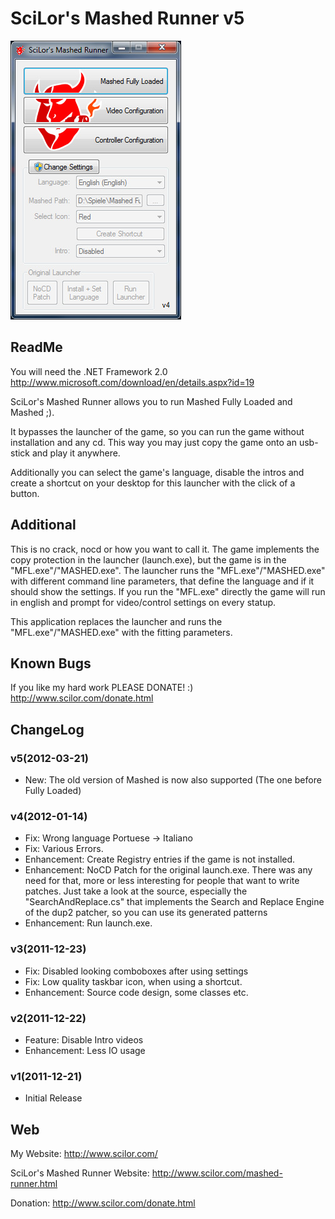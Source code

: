 # SciLor's Mashed Runner v5

![Screenshot](https://raw.githubusercontent.com/SciLor/MashedRunner/master/SciLorsMashedRunnerv4.jpg)

## ReadMe

You will need the .NET Framework 2.0
http://www.microsoft.com/download/en/details.aspx?id=19

SciLor's Mashed Runner allows you to run Mashed Fully Loaded and Mashed ;).

It bypasses the launcher of the game, so you can run the game without installation and any cd.
This way you may just copy the game onto an usb-stick and play it anywhere.

Additionally you can select the game's language, disable the intros and create a shortcut on your desktop for this launcher
with the click of a button.

## Additional
This is no crack, nocd or how you want to call it. The game implements the copy protection in the launcher (launch.exe),
but the game is in the "MFL.exe"/"MASHED.exe". The launcher runs the "MFL.exe"/"MASHED.exe" with different command line parameters,
that define the language and if it should show the settings.
If you run the "MFL.exe" directly the game will run in english and prompt for video/control settings on every statup.

This application replaces the launcher and runs the "MFL.exe"/"MASHED.exe" with the fitting parameters.

## Known Bugs

If you like my hard work PLEASE DONATE! :)
http://www.scilor.com/donate.html

## ChangeLog

### v5(2012-03-21)
- New: The old version of Mashed is now also supported (The one before Fully Loaded)

### v4(2012-01-14)
- Fix: Wrong language Portuese -> Italiano
- Fix: Various Errors.
- Enhancement: Create Registry entries if the game is not installed.
- Enhancement: NoCD Patch for the original launch.exe.
	There was any need for that, more or less interesting for people that want to write patches.
	Just take a look at the source, especially the "SearchAndReplace.cs"
	that implements the Search and Replace Engine of the dup2 patcher, so you can use its generated patterns
- Enhancement: Run launch.exe.

### v3(2011-12-23)
- Fix: Disabled looking comboboxes after using settings
- Fix: Low quality taskbar icon, when using a shortcut.
- Enhancement: Source code design, some classes etc.

### v2(2011-12-22)
- Feature: Disable Intro videos
- Enhancement: Less IO usage

### v1(2011-12-21)
- Initial Release


## Web
My Website: http://www.scilor.com/

SciLor's Mashed Runner Website: http://www.scilor.com/mashed-runner.html

Donation: http://www.scilor.com/donate.html
